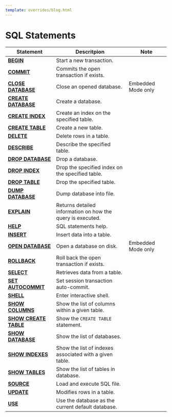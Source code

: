 ```yaml
---
template: overrides/blog.html
---
```


# SQL Statements

 Statement                 							| Descritpion        						| Note
 ----                  								| ----               						| ----
[**BEGIN**](../transaction/#begin-transaction)      | Start a new transaction. 					|
[**COMMIT**](../transaction/#commit-transaction)    | Commits the open transaction if exists.	|
[**CLOSE DATABASE**](../database/#close-database)   | Close an opened database.					| Embedded Mode only
[**CREATE DATABASE**](../database/#create-database) | Create a database.						|
[**CREATE INDEX**](../indexes/#create-index) 		| Create an index on the specified table.	|
[**CREATE TABLE**](../table/#create-table) 			| Create a new table.						|
[**DELETE**](../dml/#delete) 						| Delete rows in a table.					|
[**DESCRIBE**](../table/#show-table-columns) 		| Describe the specified table.				|
[**DROP DATABASE**](../database/#drop-database) 	| Drop a database.							|
[**DROP INDEX**](../indexes/#drop-index) 			| Drop the specified index on the specified table.	|
[**DROP TABLE**](../table/#drop-table) 				| Drop the specified table.					|
[**DUMP DATABASE**](../backup/#dump-database)  		| Dump database into file.		            |
[**EXPLAIN**](../dml/#explain) 				        | Returns detailed information on how the query is executed.      |
[**HELP**](../misc/#help) 				            | SQL statements help.                      |
[**INSERT**](../dml/#insert) 						| Insert data into a table.					|
[**OPEN DATABASE**](../database/#open-database)     | Open a database on disk.					| Embedded Mode only
[**ROLLBACK**](../transaction/#rollback-transaction) | Roll back the open transaction if exists.		|
[**SELECT**](../dml/#select) 						| Retrieves data from a table.						|
[**SET AUTOCOMMIT**](../transaction/#set-auto-commit) | Set session transaction auto-commit.			|
[**SHELL**](../misc/#shell) 						| Enter interactive shell.	|
[**SHOW COLUMNS**](../table/#show-table-columns) 	| Show the list of columns within a given table.	|
[**SHOW CREATE TABLE**](../table/#show-create-table) | Show the `CREATE TABLE` statement.				|
[**SHOW DATABASE**](../database/#show-databases)    | Show the list of databases.				|
[**SHOW INDEXES**](../indexes/#show-index)          | Show the list of indexes associated with a given table.	       |
[**SHOW TABLES**](../table/#show-all-tables)        | Show the list of tables in database.		|
[**SOURCE**](../backup/#source)        				| Load and execute SQL file.		        |
[**UPDATE**](../dml/#update) 						| Modifies rows in a table.					|
[**USE**](../database/#use-database) 			| Use the database as the current default database.	|

<!--
[**REPLACE**](../transaction/#rollback-transaction) | Check if `PRIMARY KEY` exits will delete old row, then insert.  | TBD
[**RENAME INDEX**](../indexes/#rename-index) 			| Rename index.		    					| TBD
[**RENAME TABLE**](../table/#rename-table) 			| Rename table.			 					| TBD
[**CREATE SERVER**](../server/#create-server)       | Create a server.							| TBD
[**ALTER DATABASE**](../database/#modify-database)  | Modify database.   						| TBD
[**ALTER INDEX**](../indexes/#modify-index)           | Modify index.      						| TBD
[**ALTER SERVER**](../server/#modify-server)        | Modify server.     						| TBD
[**ALTER TABLE**](../table/#modify-table)           | Modify table.      						| TBD
[**LOCK TABLES**](../transaction/#lock-tables) 		| Lock tables manually.						| TBD
[**SET TRANSACTION**](../transaction/#set-isolation-level) | Set session transaction isolation level.	| TBD
[**SHOW CREATE DATABASE**](../database/#show-create-database) | Show the `CREATE DATABASE` statement.	|
[**SHOW SERVERS**](../server/#show-servers)         | Show the list of servers.					| TBD
[**DROP SERVER**](../server/#drop-server)           | Drop a server.							|
[**SHOW SESSIONS**](../status/#show-sessions) 		| Show the list of sessions.				| TBD
[**SHOW STATUS**](../status/#show-status) 			| Show CrossDB status.						| TBD
[**SHOW TABLE STATUS**](../table/#show-table-status) | Show the list of tables in database.		| TBD
[**START TRANSACTION**](../transaction/#begin-transaction) | Start a new transaction.			| TBD
[**TRUNCATE TABLE**](../table/#truncate-table) 		| Removes all rows from the table.			| TBD
-->